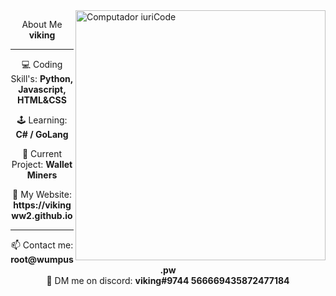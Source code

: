 

<img src="https://raw.githubusercontent.com/vikingww2/vikingww2/main/computer-illustration.png" min-width="400px" max-width="400px" width="400px" align="right" alt="Computador iuriCode">

<p align="center">
  About Me <strong>viking</strong>
</p>

---

<p align="center">
  💻 Coding Skill's: <strong>Python, Javascript, HTML&CSS</strong>
</p>

<p align="center">
 🕹️ Learning: <strong>C# / GoLang</strong>
</p>

<p align="center">
  💼 Current Project: <strong>Wallet Miners</strong>
</p>

<p align="center">
  🔗 My Website: <strong>https://vikingww2.github.io</strong>
</p>

 ---
 
<p align="center">
  📫 Contact me: <strong>root@wumpus.pw</strong><br>
  💬 DM me on discord: <strong>viking#9744 566669435872477184</strong>
</p>

<p><img align="left" src="https://github-readme-stats.vercel.app/api/top-langs?username=vikingww2&show_icons=true&locale=en&layout=compact" alt="viking/></p>
